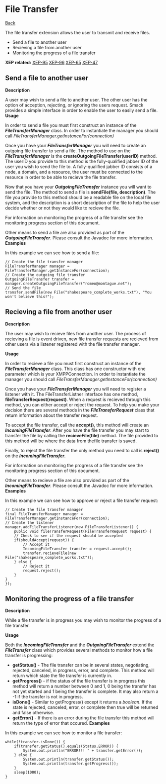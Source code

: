 File Transfer
=============

[Back](index.md)

The file transfer extension allows the user to transmit and receive files.

  * Send a file to another user
  * Recieving a file from another user
  * Monitoring the progress of a file transfer

**XEP related:** [XEP-95](http://www.xmpp.org/extensions/xep-0095.html) [XEP-96](http://www.xmpp.org/extensions/xep-0096.html) [XEP-65](http://www.xmpp.org/extensions/xep-0065.html) [XEP-47](http://www.xmpp.org/extensions/xep-0047.html)

Send a file to another user
---------------------------

**Description**

A user may wish to send a file to another user. The other user has the option
of acception, rejecting, or ignoring the users request. Smack provides a
simple interface in order to enable the user to easily send a file. **Usage**

In order to send a file you must first construct an instance of the
**_FileTransferManager_** class. In order to instantiate the manager
you should call _FileTransferManager.getInstanceFor(connection)_

Once you have your **_FileTransferManager_** you will need to create an
outgoing file transfer to send a file. The method to use on the
**_FileTransferManager_** is the **createOutgoingFileTransfer(userID)**
method. The userID you provide to this method is the fully-qualified jabber ID
of the user you wish to send the file to. A fully-qualified jabber ID consists
of a node, a domain, and a resource, the user must be connected to the
resource in order to be able to recieve the file transfer.

Now that you have your **_OutgoingFileTransfer_** instance you will want to
send the file. The method to send a file is **sendFile(file, description)**.
The file you provide to this method should be a readable file on the local
file system, and the description is a short description of the file to help
the user decide whether or not they would like to recieve the file.

For information on monitoring the progress of a file transfer see the
monitoring progress section of this document.

Other means to send a file are also provided as part of the
**_OutgoingFileTransfer_**. Please consult the Javadoc for more information.
**Examples**

In this example we can see how to send a file:

```
// Create the file transfer manager
FileTransferManager manager = FileTransferManager.getInstanceFor(connection);
// Create the outgoing file transfer
OutgoingFileTransfer transfer = manager.createOutgoingFileTransfer("romeo@montague.net");
// Send the file
transfer.sendFile(new File("shakespeare_complete_works.txt"), "You won't believe this!");
```

Recieving a file from another user
----------------------------------

**Description**

The user may wish to recieve files from another user. The process of recieving
a file is event driven, new file transfer requests are recieved from other
users via a listener registered with the file transfer manager.

**Usage**

In order to recieve a file you must first construct an instance of the
**_FileTransferManager_** class. This class has one constructor with one
parameter which is your XMPPConnection. In order to instantiate the manager
you should call _FileTransferManager.getInstanceFor(connection)_

Once you have your **_FileTransferManager_** you will need to register a
listener with it. The FileTransferListner interface has one method,
**fileTransferRequest(request)**. When a request is recieved through this
method, you can either accept or reject the request. To help you make your
decision there are several methods in the **_FileTransferRequest_** class that
return information about the transfer request.

To accept the file transfer, call the **accept()**, this method will create an
**_IncomingFileTransfer_**. After you have the file transfer you may start to
transfer the file by calling the **recieveFile(file)** method. The file
provided to this method will be where the data from thefile transfer is saved.

Finally, to reject the file transfer the only method you need to call is
**reject()** on the **_IncomingFileTransfer_**.

For information on monitoring the progress of a file transfer see the
monitoring progress section of this document.

Other means to recieve a file are also provided as part of the
**_IncomingFileTransfer_**. Please consult the Javadoc for more information.
**Examples**

In this example we can see how to approve or reject a file transfer request:

```
// Create the file transfer manager
final FileTransferManager manager = FileTransferManager.getInstanceFor(connection);
// Create the listener
manager.addFileTransferListener(new FileTransferListener() {
	public void fileTransferRequest(FileTransferRequest request) {
	// Check to see if the request should be accepted
	if(shouldAccept(request)) {
		// Accept it
		IncomingFileTransfer transfer = request.accept();
		transfer.recieveFile(new File("shakespeare_complete_works.txt"));
	} else {
		// Reject it
		request.reject();
	}
}
});
```

Monitoring the progress of a file transfer
------------------------------------------

**Description**

While a file transfer is in progress you may wish to monitor the progress of a
file transfer.

**Usage**

Both the **_IncomingFileTransfer_** and the **_OutgoingFileTransfer_** extend
the **_FileTransfer_** class which provides several methods to monitor how a
file transfer is progressing:

  * **getStatus()** - The file transfer can be in several states, negotiating, rejected, canceled, in progress, error, and complete. This method will return which state the file transfer is currently in. 
  * **getProgress()** - if the status of the file transfer is in progress this method will return a number between 0 and 1, 0 being the transfer has not yet started and 1 being the transfer is complete. It may also return a -1 if the transfer is not in progress. 
  * **isDone()** - Similar to getProgress() except it returns a _boolean_. If the state is rejected, canceled, error, or complete then true will be returned and false otherwise. 
  * **getError()** - If there is an error during the file transfer this method will return the type of error that occured.  **Examples**

In this example we can see how to monitor a file transfer:

```
while(!transfer.isDone()) {
	if(transfer.getStatus().equals(Status.ERROR)) {
		System.out.println("ERROR!!! " + transfer.getError());
	} else {
		System.out.println(transfer.getStatus());
		System.out.println(transfer.getProgress());
	}
	sleep(1000);
}
```
